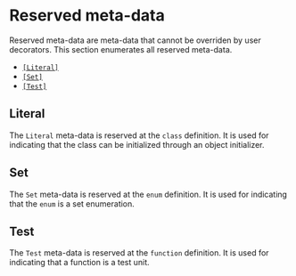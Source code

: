 # Reserved meta-data

Reserved meta-data are meta-data that cannot be overriden by user decorators. This section enumerates all reserved meta-data.

* [`[Literal]`](#literal)
* [`[Set]`](#set)
* [`[Test]`](#test)

## Literal

The `Literal` meta-data is reserved at the `class` definition. It is used for indicating that the class can be initialized through an object initializer.

## Set

The `Set` meta-data is reserved at the `enum` definition. It is used for indicating that the `enum` is a set enumeration.

## Test

The `Test` meta-data is reserved at the `function` definition. It is used for indicating that a function is a test unit.